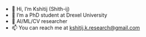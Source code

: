 - 👋 Hi, I’m Kshitij (Shith-ij)
- 👀 I’m a PhD student at Drexel University
- 🚀 AI/ML/CV researcher
- 📫 You can reach me at kshitij.k.research@gmail.com

<!---
kshitij-kayastha/kshitij-kayastha is a ✨ special ✨ repository because its `README.md` (this file) appears on your GitHub profile.
You can click the Preview link to take a look at your changes.
--->
